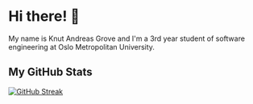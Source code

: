 # Hi there! 👋

My name is Knut Andreas Grove and I'm a 3rd year student of software engineering at Oslo Metropolitan University.

## My GitHub Stats

[![GitHub Streak](https://streak-stats.demolab.com/?user=KAGrove&theme=dark)](https://git.io/streak-stats)

